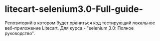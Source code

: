 # litecart-selenium3.0-Full-guide-
Репозиторий в котором будет храниться код тестирующий локальное веб-приложение Litecart. Для курса - "selenium 3.0: Полное руководство".
